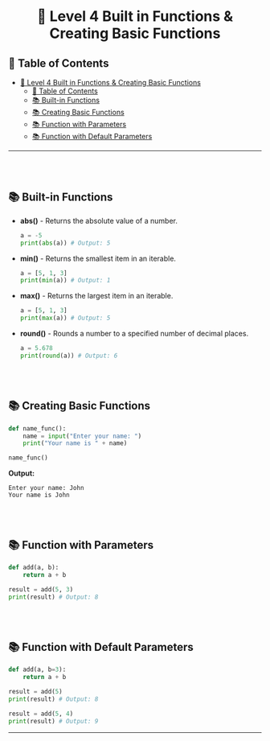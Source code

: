 # <div align="center"> 🔰 Level 4 Built in Functions & Creating Basic Functions </div>

## 📌 Table of Contents
- [ 🔰 Level 4 Built in Functions \& Creating Basic Functions ](#--level-4-built-in-functions--creating-basic-functions-)
  - [📌 Table of Contents](#-table-of-contents)
  - [📚 Built-in Functions](#-built-in-functions)
  - [📚 Creating Basic Functions](#-creating-basic-functions)
  - [📚 Function with Parameters](#-function-with-parameters)
  - [📚 Function with Default Parameters](#-function-with-default-parameters)
<hr>
<br><br>

## 📚 Built-in Functions
- **abs()** - Returns the absolute value of a number.
    ```python
    a = -5
    print(abs(a)) # Output: 5
    ```
- **min()** - Returns the smallest item in an iterable.
    ```python
    a = [5, 1, 3]
    print(min(a)) # Output: 1
    ```
- **max()** - Returns the largest item in an iterable.
    ```python
    a = [5, 1, 3]
    print(max(a)) # Output: 5
    ```
- **round()** - Rounds a number to a specified number of decimal places.
    ```python
    a = 5.678
    print(round(a)) # Output: 6
    ```

<br><br>

## 📚 Creating Basic Functions
```python
def name_func():
    name = input("Enter your name: ")
    print("Your name is " + name)

name_func()
```
**Output:**
```
Enter your name: John
Your name is John
```

<br><br>

## 📚 Function with Parameters
```python
def add(a, b):
    return a + b

result = add(5, 3)
print(result) # Output: 8
```

<br><br>

## 📚 Function with Default Parameters
```python
def add(a, b=3):
    return a + b

result = add(5)
print(result) # Output: 8

result = add(5, 4)
print(result) # Output: 9
```
<hr>